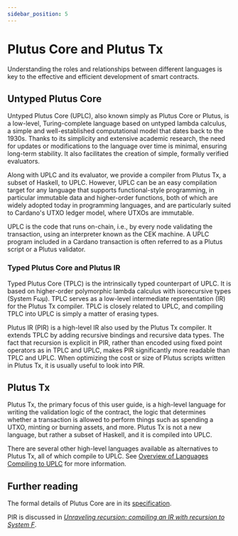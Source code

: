 ```yaml
---
sidebar_position: 5
---
```


# Plutus Core and Plutus Tx

Understanding the roles and relationships between different languages is key to the effective and efficient development of smart contracts.

## Untyped Plutus Core

Untyped Plutus Core (UPLC), also known simply as Plutus Core or Plutus, is a low-level, Turing-complete language based on untyped lambda calculus, a simple and well-established computational model that dates back to the 1930s.
Thanks to its simplicity and extensive academic research, the need for updates or modifications to the language over time is minimal, ensuring long-term stability.
It also facilitates the creation of simple, formally verified evaluators.

Along with UPLC and its evaluator, we provide a compiler from Plutus Tx, a subset of Haskell, to UPLC.
However, UPLC can be an easy compilation target for any language that supports functional-style programming, in particular immutable data and higher-order functions, both of which are widely adopted today in programming languages, and are particularly suited to Cardano's UTXO ledger model, where UTXOs are immutable.

UPLC is the code that runs on-chain, i.e., by every node validating the transaction, using an interpreter known as the CEK machine.
A UPLC program included in a Cardano transaction is often referred to as a Plutus script or a Plutus validator.

### Typed Plutus Core and Plutus IR

Typed Plutus Core (TPLC) is the intrinsically typed counterpart of UPLC.
It is based on higher-order polymorphic lambda calculus with isorecursive types (System Fωμ).
TPLC serves as a low-level intermediate representation (IR) for the Plutus Tx compiler.
TPLC is closely related to UPLC, and compiling TPLC into UPLC is simply a matter of erasing types.

Plutus IR (PIR) is a high-level IR also used by the Plutus Tx compiler.
It extends TPLC by adding recursive bindings and recursive data types.
The fact that recursion is explicit in PIR, rather than encoded using fixed point operators as in TPLC and UPLC, makes PIR significantly more readable than TPLC and UPLC.
When optimizing the cost or size of Plutus scripts written in Plutus Tx, it is usually useful to look into PIR.

## Plutus Tx

Plutus Tx, the primary focus of this user guide, is a high-level language for writing the validation logic of the contract, the logic that determines whether a transaction is allowed to perform things such as spending a UTXO, minting or burning assets, and more.
Plutus Tx is not a new language, but rather a subset of Haskell, and it is compiled into UPLC.

There are several other high-level languages available as alternatives to Plutus Tx, all of which compile to UPLC.
See [Overview of Languages Compiling to UPLC](../delve-deeper/languages.md) for more information.

## Further reading

The formal details of Plutus Core are in its [specification](https://github.com/IntersectMBO/plutus#specifications-and-design).

PIR is discussed in [_Unraveling recursion: compiling an IR with recursion to System F_](https://iohk.io/en/research/library/papers/unraveling-recursion-compiling-an-ir-with-recursion-to-system-f/).
